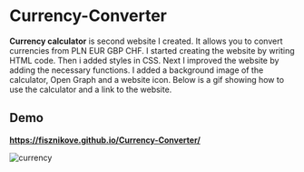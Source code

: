 # Currency-Converter

**Currency calculator** is second website I created. It allows you to convert currencies from PLN EUR GBP CHF. I started creating the website by writing HTML code. Then i added styles in CSS. Next I improved the website by adding the necessary functions. I added a background image of the calculator, Open Graph and a website icon. Below is a gif showing how to use the calculator and a link to the website.

## Demo

**https://fisznikove.github.io/Currency-Converter/**
 
![currency](https://user-images.githubusercontent.com/119731696/214601701-9d890a17-1133-4709-bb2f-cfd195fb0f94.gif)
